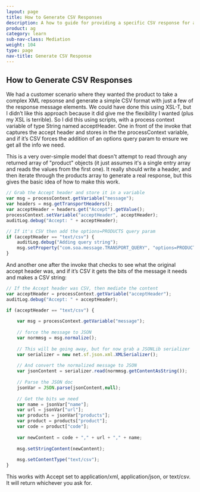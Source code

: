 ```yaml
---
layout: page
title: How to Generate CSV Responses
description: A how to guide for providing a specific CSV response for a message
product: ag
category: learn
sub-nav-class: Mediation
weight: 104
type: page
nav-title: Generate CSV Response
---
```


How to Generate CSV Responses
-----------------------------

We had a customer scenario where they wanted the product to take a complex XML repsonse and generate a simple CSV format with just a few of the response message elements.  We could have done this using XSL-T, but I didn’t like this approach because it did give me the flexibility I wanted (plus my XSL is terrible).  So I did this using scripts, with a process context variable of type String named acceptHeader.  One in front of the invoke that captures the accept header and stores in the the processContext variable, and if it’s CSV forces the addition of an options query param to ensure we get all the info we need.

This is a very over-simple model that doesn't attempt to read through any returned array of "product" objects (it just assumes it's a single entry array and reads the values from the first one).  It really should write a header, and then iterate through the products array to generate a real response, but this gives the basic idea of how to make this work.

```javascript
// Grab the Accept header and store it in a variable
var msg = processContext.getVariable("message");
var headers = msg.getTransportHeaders();
var acceptHeader = headers.get("Accept").getValue();
processContext.setVariable("acceptHeader", acceptHeader);
auditLog.debug("Accept: " + acceptHeader);

// If it's CSV then add the options=PRODUCTS query param
if (acceptHeader == "text/csv") {
    auditLog.debug("Adding query string");
    msg.setProperty("com.soa.message.TRANSPORT_QUERY", "options=PRODUCTS");
}
```

And another one after the invoke that checks to see what the original accept header was, and if it’s CSV it gets the bits of the message it needs and makes a CSV string:

```javascript
// If the Accept header was CSV, then mediate the content
var acceptHeader = processContext.getVariable("acceptHeader");
auditLog.debug("Accept: " + acceptHeader);

if (acceptHeader == "text/csv") {
    
    var msg = processContext.getVariable("message");
    
    // force the message to JSON
    var normmsg = msg.normalize();
    
    // This will be going away, but for now grab a JSONLib serializer
    var serializer = new net.sf.json.xml.XMLSerializer();
     
    // And convert the normalized message to JSON
    var jsonContent = serializer.read(normmsg.getContentAsString());
     
    // Parse the JSON doc
    jsonVar = JSON.parse(jsonContent,null);
    
    // Get the bits we need
    var name = jsonVar["name"];
    var url = jsonVar["url"];
    var products = jsonVar["products"];
    var product = products["product"];
    var code = product["code"];
    
    var newContent = code + "," + url + "," + name;
    
    msg.setStringContent(newContent);
    
    msg.setContentType("text/csv");
}
```

This works with Accept set to application/xml, application/json, or text/csv.  It will return whichever you ask for.